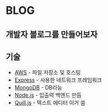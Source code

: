 # BLOG
## 개발자 블로그를 만들어보자

## 기술
- [AWS] - 파일 저장소 및 호스팅
- [Express] - 사용한 네트워크 프레임워크
- [MongoDB] - DB라능
- [Node.js] - 입출력 백엔드 만듬
- [Quill.js] - 텍스트 에디터 이거 씀


[AWS]: <https://aws.amazon.com>
[Node.js]: <http://nodejs.org>
[MongoDB]: <https://cloud.mongodb.com>
[Express]: <http://expressjs.com>
[Quill.js]: <https://quilljs.com>
